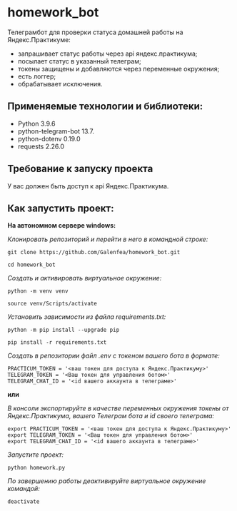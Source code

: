 # homework_bot

Телеграмбот для проверки статуса домашней работы на Яндекс.Практикуме:
- запрашивает статус работы через api яндекс.практикума;
- посылает статус в указанный телеграм;
- токены защищены и добавляются через переменные окружения;
- есть логгер;
- обрабатывает исключения.

## Применяемые технологии и библиотеки:

- Python 3.9.6
- python-telegram-bot 13.7.
- python-dotenv 0.19.0
- requests 2.26.0

## Требование к запуску проекта

У вас должен быть доступ к api Яндекс.Практикума.

## Как запустить проект:

__На автономном сервере windows:__

_Клонировать репозиторий и перейти в него в командной строке:_
```
git clone https://github.com/Galenfea/homework_bot.git
```
```
cd homework_bot
```

_Cоздать и активировать виртуальное окружение:_
```
python -m venv venv
```
```
source venv/Scripts/activate
```

_Установить зависимости из файла requirements.txt:_
```
python -m pip install --upgrade pip
```
```
pip install -r requirements.txt
```

_Создать в репозитории файл .env с токеном вашего бота в формате:_
```
PRACTICUM_TOKEN = '<ваш токен для доступа к Яндекс.Практикуму>'
TELEGRAM_TOKEN = '<Ваш токен для управления ботом>'
TELEGRAM_CHAT_ID = '<id вашего аккаунта в телеграме>'
```
__или__

_В консоли экспортируйте в качестве переменных окружения токены от Яндекс.Практикума, вашего Телеграм бота и id своего телеграма:_
```
export PRACTICUM_TOKEN = '<ваш токен для доступа к Яндекс.Практикуму>'
export TELEGRAM_TOKEN = '<Ваш токен для управления ботом>'
export TELEGRAM_CHAT_ID = '<id вашего аккаунта в телеграме>'
```

_Запустите проект:_
```
python homework.py
```

_По завершению работы деактивируйте виртуальное окружение командой:_
```
deactivate
```
